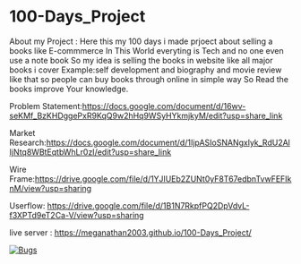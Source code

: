 # 100-Days_Project

About my Project : Here this my 100 days i made prjoect about selling a books like E-commmerce In This World everyting is Tech and no one even use a note book So my idea is selling the books in website like all major books i cover Example:self development and biography and movie review like that so people can buy books through online in simple way So Read the books improve Your knowledge.



Problem Statement:https://docs.google.com/document/d/16wv-seKMf_BzKHDggePxR9KqQ9w2hHq9WSyHYkmjkyM/edit?usp=share_link



Market Research:https://docs.google.com/document/d/1IjpASIoSNANgxlyk_RdU2AlIjNtq8WBtEqtbWhLr0zI/edit?usp=share_link



Wire Frame:https://drive.google.com/file/d/1YJIUEb2ZUNt0yF8T67edbnTvwFEFIknM/view?usp=sharing



Userflow: https://drive.google.com/file/d/1B1N7RkpfPQ2DpVdvL-f3XPTd9eT2Ca-V/view?usp=sharing



live server : https://meganathan2003.github.io/100-Days_Project/


[![Bugs](https://sonarcloud.io/api/project_badges/measure?project=fssa-batch3_meganathan.subramanian__web_project&metric=bugs)](https://sonarcloud.io/summary/new_code?id=fssa-batch3_meganathan.subramanian__web_project)
